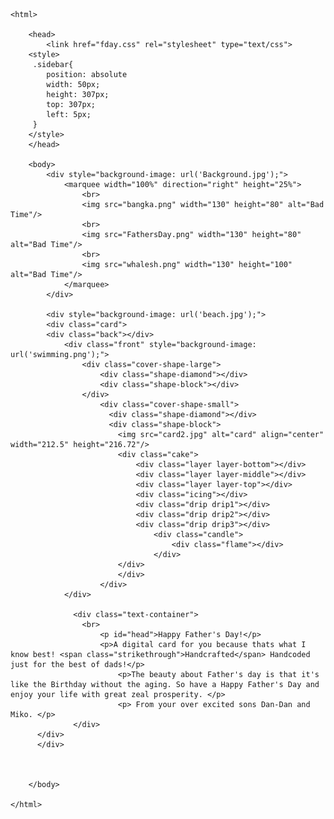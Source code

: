<!DOCTYPE html>
<!-- F Day -->
	<html>
		
		<head>
			<link href="fday.css" rel="stylesheet" type="text/css">
		<style>
		 .sidebar{
			position: absolute
			width: 50px;
			height: 307px;
			top: 307px;
			left: 5px;
		 }
		</style>
		</head>
		
		<body>
			<div style="background-image: url('Background.jpg');">
				<marquee width="100%" direction="right" height="25%">
					<br>
					<img src="bangka.png" width="130" height="80" alt="Bad Time"/> 
					<br>
					<img src="FathersDay.png" width="130" height="80" alt="Bad Time"/> 
					<br>
					<img src="whalesh.png" width="130" height="100" alt="Bad Time"/>  
				</marquee>
			</div>
			
			<div style="background-image: url('beach.jpg');">
			<div class="card">
			<div class="back"></div>
				<div class="front" style="background-image: url('swimming.png');">
					<div class="cover-shape-large">
						<div class="shape-diamond"></div>
						<div class="shape-block"></div>
					</div>
						<div class="cover-shape-small">
						  <div class="shape-diamond"></div>
						  <div class="shape-block">
							<img src="card2.jpg" alt="card" align="center" width="212.5" height="216.72"/>
							<div class="cake">
								<div class="layer layer-bottom"></div>
								<div class="layer layer-middle"></div>
								<div class="layer layer-top"></div>
								<div class="icing"></div>
								<div class="drip drip1"></div>
								<div class="drip drip2"></div>
								<div class="drip drip3"></div>
									<div class="candle">
										<div class="flame"></div>
									</div>
							</div>
							</div>
						</div>
				</div>
  
				  <div class="text-container">
					<br>
						<p id="head">Happy Father's Day!</p>
						<p>A digital card for you because thats what I know best! <span class="strikethrough">Handcrafted</span> Handcoded just for the best of dads!</p>
							<p>The beauty about Father's day is that it's like the Birthday without the aging. So have a Happy Father's Day and enjoy your life with great zeal prosperity. </p>
							<p> From your over excited sons Dan-Dan and Miko. </p>
				  </div>
		  </div>
		  </div>
		  
		  
			
		</body>
		
	</html>
